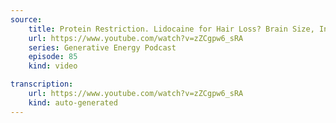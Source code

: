 ```yaml
---
source:
    title: Protein Restriction. Lidocaine for Hair Loss? Brain Size, Intelligence & Symptom Recognition
    url: https://www.youtube.com/watch?v=zZCgpw6_sRA
    series: Generative Energy Podcast
    episode: 85
    kind: video

transcription:
    url: https://www.youtube.com/watch?v=zZCgpw6_sRA
    kind: auto-generated
---
```

